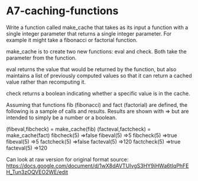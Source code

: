 # A7-caching-functions

Write a function called make_cache that takes as its input a function with a single integer parameter that returns a single integer parameter.  For example it might take a fibonacci or factorial function.

make_cache is to create two new functions: eval and check.  Both take the parameter from the function.

eval returns the value that would be returned by the function, but also maintains a list of previously computed values so that it can return a cached value rather than recomputing it.

check returns a boolean indicating whether a specific value is in the cache.  

Assuming that functions fib (fibonacci) and fact (factorial) are defined, the following is a sample of calls and results.  Results are shown with => but are intended to simply be a number or a boolean.

(fibeval,fibcheck) = make_cache(fib)
(facteval,factcheck) = make_cache(fact)
fibcheck(5)
=>false
fibeval(5)
=>5
fibcheck(5)
=>true
fibeval(5)
=>5
factcheck(5)
=>false
facteval(5)
=>120
factcheck(5)
=>true
facteval(5)
=>120

Can look at raw version for original format
source: https://docs.google.com/document/d/1wX8dAVTUIvgS3HY9iHWa6tIqPhFEH_Tun3zOQVEO2WE/edit

